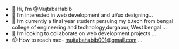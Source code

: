 - 👋 Hi, I’m @MujtabaHabib
- 👀 I’m interested in web development and ui/ux designing...
- 🌱 I’m currently a final year student persuing my b.tech from bengal college of engineering and technology,durgapur, West bengal ...
- 💞️ I’m looking to collaborate on web development projects ...
- 📫 How to reach me:- mujtabahabib001@gmail.com ...

<!---
MujtabaHabib/MujtabaHabib is a ✨ special ✨ repository because its `README.md` (this file) appears on your GitHub profile.
You can click the Preview link to take a look at your changes.
--->
